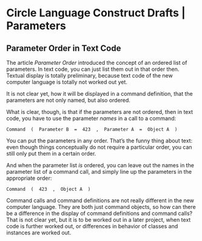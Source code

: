 ﻿Circle Language Construct Drafts | Parameters
=============================================

Parameter Order in Text Code
----------------------------

The article *Parameter Order* introduced the concept of an ordered list of parameters. In text code, you can just list them out in that order then. Textual display is totally preliminary, because text code of the new computer language is totally not worked out yet.

It is not clear yet, how it will be displayed in a command definition, that the parameters are not only named, but also ordered.

What is clear, though, is that if the parameters are not ordered, then in text code, you have to use the parameter *names* in a call to a command:

```
Command  (  Parameter B  =  423  ,  Parameter A  =  Object A  )
```

You can put the parameters in any order. That’s the funny thing about text: even though things conceptually do not require a particular order, you can still only put them in a certain order.

And when the parameter list *is* ordered, you can leave out the names in the parameter list of a command call, and simply line up the parameters in the appropriate order:

```
Command  (  423  ,  Object A  )
```

Command calls and command definitions are not really different in the new computer language. They are both just command objects, so how can there be a difference in the display of command definitions and command calls? That is not clear yet, but it is to be worked out in a later project, when text code is further worked out, or differences in behavior of classes and instances are worked out.